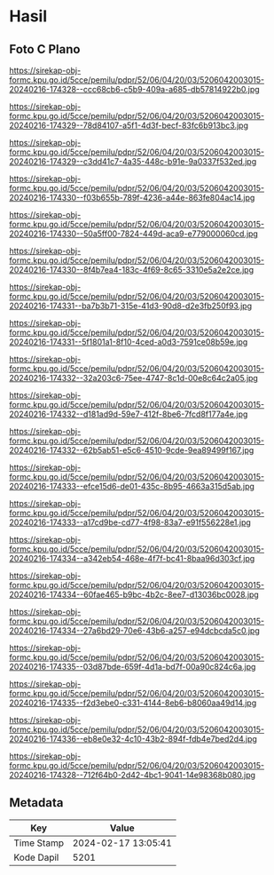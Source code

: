 # Hasil

## Foto C Plano

https://sirekap-obj-formc.kpu.go.id/5cce/pemilu/pdpr/52/06/04/20/03/5206042003015-20240216-174328--ccc68cb6-c5b9-409a-a685-db57814922b0.jpg

https://sirekap-obj-formc.kpu.go.id/5cce/pemilu/pdpr/52/06/04/20/03/5206042003015-20240216-174329--78d84107-a5f1-4d3f-becf-83fc6b913bc3.jpg

https://sirekap-obj-formc.kpu.go.id/5cce/pemilu/pdpr/52/06/04/20/03/5206042003015-20240216-174329--c3dd41c7-4a35-448c-b91e-9a0337f532ed.jpg

https://sirekap-obj-formc.kpu.go.id/5cce/pemilu/pdpr/52/06/04/20/03/5206042003015-20240216-174330--f03b655b-789f-4236-a44e-863fe804ac14.jpg

https://sirekap-obj-formc.kpu.go.id/5cce/pemilu/pdpr/52/06/04/20/03/5206042003015-20240216-174330--50a5ff00-7824-449d-aca9-e779000060cd.jpg

https://sirekap-obj-formc.kpu.go.id/5cce/pemilu/pdpr/52/06/04/20/03/5206042003015-20240216-174330--8f4b7ea4-183c-4f69-8c65-3310e5a2e2ce.jpg

https://sirekap-obj-formc.kpu.go.id/5cce/pemilu/pdpr/52/06/04/20/03/5206042003015-20240216-174331--ba7b3b71-315e-41d3-90d8-d2e3fb250f93.jpg

https://sirekap-obj-formc.kpu.go.id/5cce/pemilu/pdpr/52/06/04/20/03/5206042003015-20240216-174331--5f1801a1-8f10-4ced-a0d3-7591ce08b59e.jpg

https://sirekap-obj-formc.kpu.go.id/5cce/pemilu/pdpr/52/06/04/20/03/5206042003015-20240216-174332--32a203c6-75ee-4747-8c1d-00e8c64c2a05.jpg

https://sirekap-obj-formc.kpu.go.id/5cce/pemilu/pdpr/52/06/04/20/03/5206042003015-20240216-174332--d181ad9d-59e7-412f-8be6-7fcd8f177a4e.jpg

https://sirekap-obj-formc.kpu.go.id/5cce/pemilu/pdpr/52/06/04/20/03/5206042003015-20240216-174332--62b5ab51-e5c6-4510-9cde-9ea89499f167.jpg

https://sirekap-obj-formc.kpu.go.id/5cce/pemilu/pdpr/52/06/04/20/03/5206042003015-20240216-174333--efce15d6-de01-435c-8b95-4663a315d5ab.jpg

https://sirekap-obj-formc.kpu.go.id/5cce/pemilu/pdpr/52/06/04/20/03/5206042003015-20240216-174333--a17cd9be-cd77-4f98-83a7-e91f556228e1.jpg

https://sirekap-obj-formc.kpu.go.id/5cce/pemilu/pdpr/52/06/04/20/03/5206042003015-20240216-174334--a342eb54-468e-4f7f-bc41-8baa96d303cf.jpg

https://sirekap-obj-formc.kpu.go.id/5cce/pemilu/pdpr/52/06/04/20/03/5206042003015-20240216-174334--60fae465-b9bc-4b2c-8ee7-d13036bc0028.jpg

https://sirekap-obj-formc.kpu.go.id/5cce/pemilu/pdpr/52/06/04/20/03/5206042003015-20240216-174334--27a6bd29-70e6-43b6-a257-e94dcbcda5c0.jpg

https://sirekap-obj-formc.kpu.go.id/5cce/pemilu/pdpr/52/06/04/20/03/5206042003015-20240216-174335--03d87bde-659f-4d1a-bd7f-00a90c824c6a.jpg

https://sirekap-obj-formc.kpu.go.id/5cce/pemilu/pdpr/52/06/04/20/03/5206042003015-20240216-174335--f2d3ebe0-c331-4144-8eb6-b8060aa49d14.jpg

https://sirekap-obj-formc.kpu.go.id/5cce/pemilu/pdpr/52/06/04/20/03/5206042003015-20240216-174336--eb8e0e32-4c10-43b2-894f-fdb4e7bed2d4.jpg

https://sirekap-obj-formc.kpu.go.id/5cce/pemilu/pdpr/52/06/04/20/03/5206042003015-20240216-174328--712f64b0-2d42-4bc1-9041-14e98368b080.jpg


## Metadata

| Key        | Value               |
| ---------- | ------------------- |
| Time Stamp | 2024-02-17 13:05:41 |
| Kode Dapil | 5201                |



